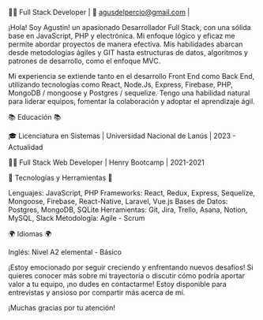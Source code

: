 👨‍💻 Full Stack Developer | 📧 agusdelpercio@gmail.com |


¡Hola! Soy Agustin! un apasionado Desarrollador Full Stack, con una sólida base en JavaScript, PHP y electrónica.
Mi enfoque lógico y eficaz me permite abordar proyectos de manera efectiva. 
Mis habilidades abarcan desde metodologías ágiles y GIT hasta estructuras de datos, algoritmos y patrones de desarrollo, como el enfoque MVC.

Mi experiencia se extiende tanto en el desarrollo Front End como Back End, utilizando tecnologías como React, Node.Js, Express, Firebase, PHP, MongoDB / mongoose y Postgres / sequelize. 
Tengo una habilidad natural para liderar equipos, fomentar la colaboración y adoptar el aprendizaje ágil.

📚 Educación 📚

🎓 Licenciatura en Sistemas | Universidad Nacional de Lanús | 2023 - Actualidad

👨‍💻 Full Stack Web Developer | Henry Bootcamp | 2021-2021

🔧 Tecnologías y Herramientas 🔧

Lenguajes: JavaScript, PHP
Frameworks: React, Redux, Express, Sequelize, Mongoose, Firebase, React-Native, Laravel, Vue.js
Bases de Datos: Postgres, MongoDB, SQLite
Herramientas: Git, Jira, Trello, Asana, Notion, MySQL, Slack
Metodología: Agile - Scrum

🌍 Idiomas 🌍

Inglés: Nivel A2 elemental - Básico

¡Estoy emocionado por seguir creciendo y enfrentando nuevos desafíos! Si quieres conocer más sobre mi trayectoria o discutir cómo podría aportar valor a tu equipo, 
¡no dudes en contactarme! Estoy disponible para entrevistas y ansioso por compartir más acerca de mí.

¡Muchas gracias por tu atención!
